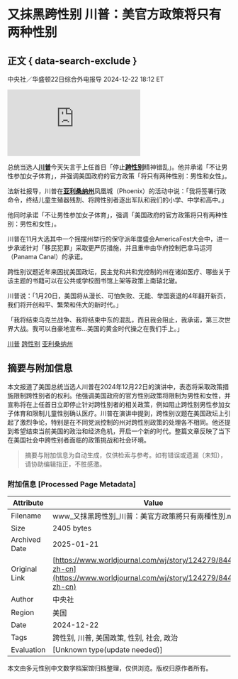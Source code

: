 # 又抹黑跨性别 川普：美官方政策将只有两种性别

## 正文 { data-search-exclude }


中央社／华盛顿22日综合外电报导 2024-12-22 18:12 ET

![总统当选人川普矢言于上任首日「停止跨性别精神错乱」。（路透）](https://pgw.worldjournal.com/gw/photo.php?u=https://uc.udn.com.tw/photo/wj/realtime/2024/12/23/31139190.jpg&x=0&y=0&sw=0&sh=0&sl=W&fw=800&exp=3600&q=75)

总统当选人[**川普**](https://www.worldjournal.com/search/tagging/8877/%E5%B7%9D%E6%99%AE?zh-cn)今天矢言于上任首日「停止[**跨性别**](https://www.worldjournal.com/search/tagging/8877/%E8%B7%A8%E6%80%A7%E5%88%AB?zh-cn)精神错乱」。他并承诺「不让男性参加女子体育」，并强调美国政府的官方政策「将只有两种性别：男性和女性」。

法新社报导，川普在[**亚利桑纳州**](https://www.worldjournal.com/search/tagging/8877/%E4%BA%9A%E5%88%A9%E6%A1%91%E7%BA%B3%E5%B7%9E?zh-cn)凤凰城（Phoenix）的活动中说：「我将签署行政命令，终结儿童生殖器残割、将跨性别者逐出军队和我们的小学、中学和高中。」

他同时承诺「不让男性参加女子体育」，强调「美国政府的官方政策将只有两种性别：男性和女性」。

川普在11月大选其中一个摇摆州举行的保守派年度盛会AmericaFest大会中，进一步承诺针对「移民犯罪」采取更严厉措施，并且重申由华府控制巴拿马运河（Panama Canal）的承诺。

跨性别议题近年来困扰美国政坛，民主党和共和党控制的州在诸如医疗、哪些关于该主题的书籍可以在公共或学校图书馆上架等政策上南辕北辙。

川普说：「1月20日，美国将从漫长、可怕失败、无能、举国衰退的4年翻开新页，我们将开创和平、繁荣和伟大的新时代。」

「我将结束乌克兰战争、我将结束中东的混乱，而且我会阻止，我承诺，第三次世界大战。我可以自豪地宣布…美国的黄金时代操之在我们手上。」

[川普](https://www.worldjournal.com/search/tagging/8877/%E5%B7%9D%E6%99%AE?zh-cn) [跨性别](https://www.worldjournal.com/search/tagging/8877/%E8%B7%A8%E6%80%A7%E5%88%AB?zh-cn) [亚利桑纳州](https://www.worldjournal.com/search/tagging/8877/%E4%BA%9A%E5%88%A9%E6%A1%91%E7%BA%B3%E5%B7%9E?zh-cn)
<!-- tcd_original_link https://www.worldjournal.com/wj/story/124279/8442721?zh-cn -->


## 摘要与附加信息

<!-- tcd_abstract -->
本文报道了美国总统当选人川普在2024年12月22日的演讲中，表态将采取政策措施限制跨性别者的权利。他强调美国政府的官方性别政策将限制为男性和女性，并宣称将在上任首日立即停止针对跨性别者的相关政策，例如阻止跨性别男性参加女子体育和限制儿童性别确认医疗。川普在演讲中提到，跨性别议题在美国政坛上引起了激烈争论，特别是在不同党派控制的州对跨性别政策的处理各不相同。他还提到希望结束当前美国的政治和经济危机，开启一个新的时代。整篇文章反映了当下在美国社会中跨性别者面临的政策挑战和社会环境。
<!-- tcd_abstract_end -->

> 摘要与附加信息为自动生成，仅供检索与参考。如有错误或遗漏（未知），请协助编辑指正，不胜感激。

### 附加信息 [Processed Page Metadata]

| Attribute       | Value                                  |
|-----------------|----------------------------------------|
| Filename        | www_又抹黑跨性別_川普：美官方政策將只有兩種性別.md                             |
| Size            | 2405 bytes                           |
| Archived Date   | 2025-01-21                             |
| Original Link   | [https://www.worldjournal.com/wj/story/124279/8442721?zh-cn](https://www.worldjournal.com/wj/story/124279/8442721?zh-cn)                       |
| Author          | 中央社                               |
| Region          | 美国                               |
| Date            | 2024-12-22                                 |
| Tags            | 跨性别, 川普, 美国政策, 性别, 社会, 政治                                 |
| Evaluation            | [Unknown type(update needed)]                                 |
<!-- tcd_table_end -->

本文由多元性别中文数字档案馆归档整理，仅供浏览。版权归原作者所有。
